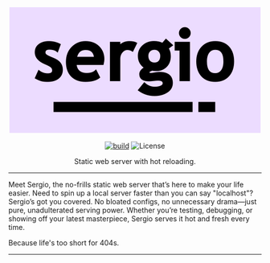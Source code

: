 <div align="center">

![sergio](https://github.com/eastcitysoftware/sergio/blob/assets/sergio.png?raw=true)

[![build](https://github.com/eastcitysoftware/sergio/actions/workflows/build.yml/badge.svg)](https://github.com/eastcitysoftware/sergio/actions/workflows/build.yml)
![License](https://img.shields.io/github/license/eastcitysoftware/sergio)

Static web server with hot reloading.
</div>

---

Meet Sergio, the no-frills static web server that’s here to make your life easier. Need to spin up a local server faster than you can say "localhost"? Sergio’s got you covered. No bloated configs, no unnecessary drama—just pure, unadulterated serving power. Whether you’re testing, debugging, or showing off your latest masterpiece, Sergio serves it hot and fresh every time.

Because life's too short for 404s.

---
